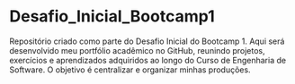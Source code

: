 # Desafio_Inicial_Bootcamp1
Repositório criado como parte do Desafio Inicial do Bootcamp 1. Aqui será desenvolvido meu portfólio acadêmico no GitHub, reunindo projetos, exercícios e aprendizados adquiridos ao longo do Curso de Engenharia de Software.  O objetivo é centralizar e organizar minhas produções.
